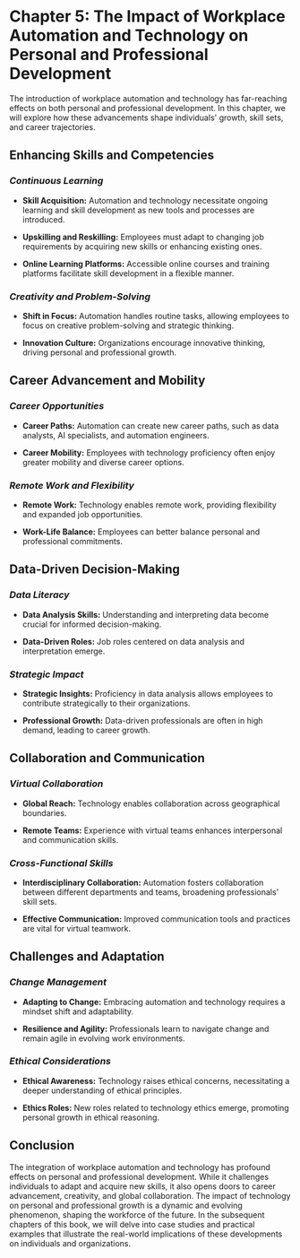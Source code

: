 Chapter 5: The Impact of Workplace Automation and Technology on Personal and Professional Development
=====================================================================================================

The introduction of workplace automation and technology has far-reaching effects on both personal and professional development. In this chapter, we will explore how these advancements shape individuals' growth, skill sets, and career trajectories.

**Enhancing Skills and Competencies**
-------------------------------------

### *Continuous Learning*

* **Skill Acquisition:** Automation and technology necessitate ongoing learning and skill development as new tools and processes are introduced.

* **Upskilling and Reskilling:** Employees must adapt to changing job requirements by acquiring new skills or enhancing existing ones.

* **Online Learning Platforms:** Accessible online courses and training platforms facilitate skill development in a flexible manner.

### *Creativity and Problem-Solving*

* **Shift in Focus:** Automation handles routine tasks, allowing employees to focus on creative problem-solving and strategic thinking.

* **Innovation Culture:** Organizations encourage innovative thinking, driving personal and professional growth.

**Career Advancement and Mobility**
-----------------------------------

### *Career Opportunities*

* **Career Paths:** Automation can create new career paths, such as data analysts, AI specialists, and automation engineers.

* **Career Mobility:** Employees with technology proficiency often enjoy greater mobility and diverse career options.

### *Remote Work and Flexibility*

* **Remote Work:** Technology enables remote work, providing flexibility and expanded job opportunities.

* **Work-Life Balance:** Employees can better balance personal and professional commitments.

**Data-Driven Decision-Making**
-------------------------------

### *Data Literacy*

* **Data Analysis Skills:** Understanding and interpreting data become crucial for informed decision-making.

* **Data-Driven Roles:** Job roles centered on data analysis and interpretation emerge.

### *Strategic Impact*

* **Strategic Insights:** Proficiency in data analysis allows employees to contribute strategically to their organizations.

* **Professional Growth:** Data-driven professionals are often in high demand, leading to career growth.

**Collaboration and Communication**
-----------------------------------

### *Virtual Collaboration*

* **Global Reach:** Technology enables collaboration across geographical boundaries.

* **Remote Teams:** Experience with virtual teams enhances interpersonal and communication skills.

### *Cross-Functional Skills*

* **Interdisciplinary Collaboration:** Automation fosters collaboration between different departments and teams, broadening professionals' skill sets.

* **Effective Communication:** Improved communication tools and practices are vital for virtual teamwork.

**Challenges and Adaptation**
-----------------------------

### *Change Management*

* **Adapting to Change:** Embracing automation and technology requires a mindset shift and adaptability.

* **Resilience and Agility:** Professionals learn to navigate change and remain agile in evolving work environments.

### *Ethical Considerations*

* **Ethical Awareness:** Technology raises ethical concerns, necessitating a deeper understanding of ethical principles.

* **Ethics Roles:** New roles related to technology ethics emerge, promoting personal growth in ethical reasoning.

**Conclusion**
--------------

The integration of workplace automation and technology has profound effects on personal and professional development. While it challenges individuals to adapt and acquire new skills, it also opens doors to career advancement, creativity, and global collaboration. The impact of technology on personal and professional growth is a dynamic and evolving phenomenon, shaping the workforce of the future. In the subsequent chapters of this book, we will delve into case studies and practical examples that illustrate the real-world implications of these developments on individuals and organizations.
